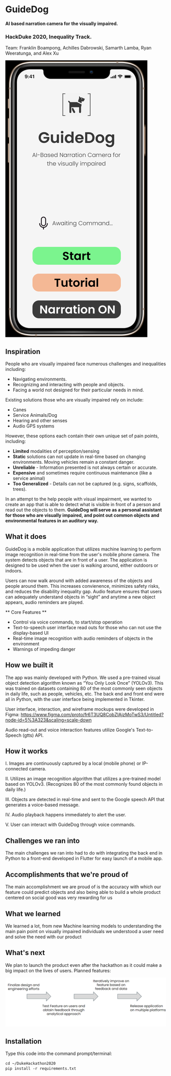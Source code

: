 # GuideDog
**AI based narration camera for the visually impaired.**

### HackDuke 2020, Inequality Track.

Team: Franklin Boampong, Achilles Dabrowski, Samarth Lamba, Ryan Weeratunga, and Alex Xu

![Future Work](doc_assets/Homepage.png)

## Inspiration

People who are visually impaired face numerous challenges and inequalities including:
- Navigating environments.
- Recognizing and interacting with people and objects.
- Facing a world not designed for their particular needs in mind.

Existing solutions those who are visually impaired rely on include:
- Canes
- Service Animals/Dog
- Hearing and other senses
- Audio GPS systems

However, these options each contain their own unique set of pain points, including:
- **Limited** modalities of perception/sensing
- **Static** solutions can not update in real-time based on changing environments. Moving vehicles remain a constant danger.
- **Unreliable** - Information presented is not always certain or accurate.
- **Expensive** and sometimes require continuous maintenance (like a service animal)
- **Too Generalized** - Details can not be captured (e.g. signs, scaffolds, trees).

In an attempt to the help people with visual impairment, we wanted to create an app that is able to detect what is visible in front of a person and read out the objects to them.
**GuideDog will serve as a personal assistant for those who are visually impaired, and point out common objects and environmental features in an auditory way.**

## What it does 

GuideDog is a mobile application that utilizes machine learning to perform image recognition in real-time from the user's mobile phone camera. The system detects objects that are in front of a user. The application is designed to be used when the user is walking around, either outdoors or indoors.

Users can now walk around with added awareness of the objects and people around them. This increases convienence, minimizes safety risks, and reduces the disability inequality gap. Audio feature ensures that users can adequately understand objects in “sight” and anytime a new object appears, audio reminders are played.

** Core Features **
- Control via voice commands, to start/stop operation
- Text-to-speech user interface read outs for those who can not use the display-based UI
- Real-time image recognition with audio reminders of objects in the environment
- Warnings of impeding danger

## How we built it

The app was mainly developed with Python. We used a pre-trained visual object detection algorithm known as “You Only Look Once” (YOLOv3). This was trained on datasets containing 80 of the most commonly seen objects in daily life, such as people, vehicles, etc. The back end and front end were all in Python, with the user interface being implemented in Tkinter.

User interface, interaction, and wireframe mockups were developed in Figma: https://www.figma.com/proto/fr6T3UQ8CobZIAjzMoTwS3/Untitled?node-id=5%3A323&scaling=scale-down

Audio read-out and voice interaction features utilize Google's Text-to-Speech (gtts) API.

## How it works

I. Images are continuously captured by a local (mobile phone) or IP-connected camera.

II. Utilizes an image recognition algorithm that utilizes a pre-trained model based on YOLOv3. (Recognizes 80 of the most commonly found objects in daily life.)

III. Objects are detected in real-time and sent to the Google speech API that generates a voice-based message.

IV. Audio playback happens immediately to alert the user.

V. User can interact with GuideDog through voice commands.

## Challenges we ran into

The main challenges we ran into had to do with integrating the back end in Python to a front-end developed in Flutter for easy launch of a mobile app. 

## Accomplishments that we're proud of

The main accomplishment we are proud of is the accuracy with which our feature could predict objects and also being able to build a whole product centered on social good was very rewarding for us

## What we learned

We learned a lot, from new Machine learning models to understanding the main pain point on visually impaired individuals we understood a user need and solve the need with our product

## What's next

We plan to launch the product even after the hackathon as it could make a big impact on the lives of users. Planned features:

![Future Work](doc_assets/FutureWork.png)

## Installation

Type this code into the command prompt/terminal:

	cd ~/DukeHackathon2020
	pip install -r requirements.txt
